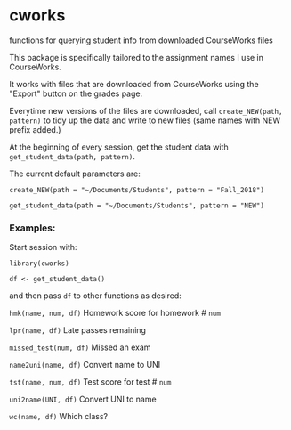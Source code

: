 # cworks
functions for querying student info from downloaded CourseWorks files

This package is specifically tailored to the assignment names I use in CourseWorks.

It works with files that are downloaded from CourseWorks using the "Export" button on the grades page.

Everytime new versions of the files are downloaded, call `create_NEW(path, pattern)` to tidy up the data and write to new files (same names with NEW prefix added.)

At the beginning of every session, get the student data with `get_student_data(path, pattern)`.

The current default parameters are: 

`create_NEW(path = "~/Documents/Students", pattern = "Fall_2018")`

`get_student_data(path = "~/Documents/Students", pattern = "NEW")`

### Examples:

Start session with:

`library(cworks)`  

`df <- get_student_data()`    

and then pass `df` to other functions as desired:

`hmk(name, num, df)`  Homework score for homework # `num`

`lpr(name, df)` Late passes remaining

`missed_test(num, df)`  Missed an exam

`name2uni(name, df)`  Convert name to UNI

`tst(name, num, df)`  Test score for test # `num`

`uni2name(UNI, df)`   Convert UNI to name

`wc(name, df)` Which class?
